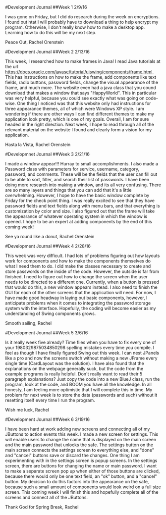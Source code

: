 #Development Journal
##Week 1
2/9/16

I was gone on Friday, but I did do research during the week on encryptions. I found out htat I will probably have to download a thing to help encrypt my program. Otherwise, I don't really know how to make a desktop app. Learning how to do this will be my next step.

Peace Out,
Rachel Orenstein

#Development Journal
##Week 2
2/13/16

This week, I researched how to make frames in Java! I read Java tutorials at the url https://docs.oracle.com/javase/tutorial/uiswing/components/frame.html. This has instructions on how to make the frame, add components like text fields, radio buttons, password fields, change the visual appearance of the frame, and much more. The website even had a java class that you cound download that makes a window that says "HappyWorld". This in particular was very helpful, because you could see exactly what was going on code-wise. One thing I noticed was that this website only had instructions for three appearance themes, all of which were Windows XP style. I am wondering if there are other ways I can find different themes to make my application look pretty, which is one of my goals. Overall, I am for sure headed in the right direction. Next week, I hope to read through all of the relevant material on the website I found and clearly form a vision for my application.

Hasta la Vista,
Rachel Orenstein

#Developmnet Journal
##Week 3
2/21/16

I made a window appear!!! Hurray to small accomplishments. I also made a Password class with parameters for service, username, category, password, and comments. These will be the fields that the user can fill out to be able to sort, filter, and search their list of passwords. I have been doing more research into making a window, and its all very confusing. There are so many layers and things that you can add that it's a little overwhelming. However, I hope to have the basic window complete by Friday for the check point thing. I was really excited to see that they have password fields and text fields along with menu bars, and that everything is customization by color and size. I also figured out that the frame will take the appearance of whatever operating system in which the window is opened. I hope to be an expert at adding components by the end of this coming week!

See ya round like a donut,
Rachel Orenstein

#Development Journal
##Week 4
2/28/16

This week was very difficult. I had lots of problems figuring out how layouts work for components and how to make the components themselves do what I need them to do. I did make the classes necessary to create and store passwords on the inside of the code. However, the outside is far from finished. I need to figure out how to change the screen when the user needs to be directed to a different one. Currently, when a button is pressed that would do this, a new window appears instead. I also need to finish the GUI for each of the other screens that the application will need. For now, I have made good headway in laying out basic components, however, I anticipate problems when it comes to integrating the password storage system with the interface. Hopefully, the coding will become easier as my understanding of Swing components grows.

Smooth sailing,
Rachel

#Development Journal
##Week 5
3/6/16

Is it really week five already? Time flies when you have to fix every one of your 1980329875034850298 spelling mistakes every time you compile.
I feel as though I have finally figured Swing out this week. I can nest JPanels like a pro and now the screens switch without making a new JFrame every single time (CardLayout was the solution). I have also found that the explanations on the webpage generally suck, but the code from the example programs is really helpful. Don't really want to read their 5 paragraph explanations? Just copy the code into a new BlueJ class, run the program, look at the code, and BOOM you have all the knowledge. In all honesty, I am feeling more optimistic that I will complete this in time. My problem for next week is to store the data (passwords and such) without it resetting itself every time I run the program.

Wish me luck,
Rachel

#Development Journal
##Week 6
3/19/16

I have been hard at work adding new screens and connecting all of my JButtons to action events this week. I made a new screen for settings. This will enable users to change the name that is displayed on the main screen and the main password that unlocks the safe. The settings button on the main screen connects the settings screen to everything else, and "done" and "cancel" buttons save or discard the changes. One thing I am experimenting with in the settings screen is popup screens. In the settings screen, there are buttons for changing the name or main password. I want to make a separate screen pop up when either of those buttons are clicked, because there would only be one text field, an "ok" button, and a "cancel" button. My decision to do this factors into the appearance on the safe, because such a small amount of components would look weird on a full size screen. This coming week I will finish this and hopefully complete all of the screens and connect all of the JButtons.

Thank God for Spring Break,
Rachel